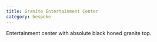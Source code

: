 ```yaml
---
title: Granite Entertainment Center
category: bespoke
---
```


Entertainment center with absolute black honed granite top.
